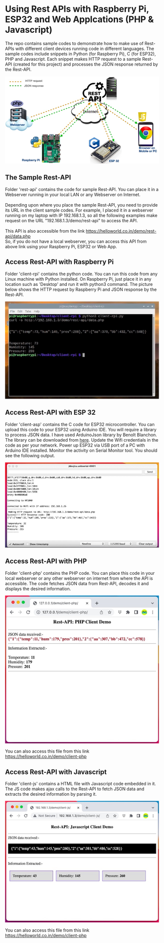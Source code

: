 # Using Rest APIs with Raspberry Pi, ESP32 and Web Applcations (PHP & Javascript)

The repo contains sample codes to demonstrate how to make use of Rest-APIs with different client devices running code in different languages. 
The sample codes include snippets in Python (for Raspberry Pi), C (for ESP32), PHP and Javascript. 
Each snippet makes HTTP request to a sample Rest-API (created for this project) and  processes the JSON response returned by the Rest-API.

<p align="center">
<img src='https://github.com/jiteshsaini/files/blob/main/img/rest-api-raspberrypi-esp32.jpg'>
</p>

## The Sample Rest-API
Folder 'rest-api' contains the code for sample Rest-API. You can place it in a Webserver running in your local LAN or any Webserver on Internet. 
<br><br>
Depending upon where you place the sample Rest-API, you need to provide its URL in the client sample codes. For example, I placed it in a webserver 
running on my laptop with IP 192.168.1.3, so all the following examples make request on the URL "192.168.1.3/demo/rest-api" to access the API.
<br><br>
This API is also accessible from the link https://helloworld.co.in/demo/rest-api/data.php <br>
So, if you do not have a local webserver, you can access this API from above link using your Raspberry Pi, ESP32 or Web App. 

## Access Rest-API with Raspberry Pi
Folder 'client-rpi' contains the python code. You can run this code from any Linux machine with Python installed. 
On Raspberry Pi, just place it in any location such as 'Desktop' and run it with python3 command. 
The picture below shows the HTTP request by Raspberry Pi and JSON response by the Rest-API.

<p align="center">
<img src='https://github.com/jiteshsaini/files/blob/main/img/raspberrypi-rest-api.jpg'>
</p>

## Access Rest-API with ESP 32

Folder 'client-asp' contains the C code for ESP32 microcontroller. You can upload this code to your ESP32 using Arduino IDE. 
You will require a library to process JSON data. I have used ArduinoJson library by Benolt Blanchon. The library can be downloaded from <a href='https://helloworld.co.in/downloads/ArduinoJson.zip'>here</a>. 
Update the Wifi credentials in the code as per your network. Power up ESP32 via USB port of a PC with Arduino IDE installed. 
Monitor the activity on Serial Monitor tool. You should see the following output.

<p align="center">
<img src='https://github.com/jiteshsaini/files/blob/main/img/esp32-rest-api.jpg'>
</p>

## Access Rest-API with PHP

Folder 'client-php' contains the PHP code. You can place this code in your local webserver or any other webserver on internet from where the API is accessible. The code fetches JSON data from Rest-API, decodes it and displays the desired information.

<p align="center">
<img src='https://github.com/jiteshsaini/files/blob/main/img/PHP-rest-api.jpg'>
</p>

You can also access this file from this link https://helloworld.co.in/demo/client-php

## Access Rest-API with Javascript

Folder 'client-js' contains a HTML file with Javascript code embedded in it. The JS code makes ajax calls to the Rest-API to fetch JSON data and extracts the desired information by parsing it.

<p align="center">
<img src='https://github.com/jiteshsaini/files/blob/main/img/javascript-rest-api.jpg'>
</p>

You can also access this file from this link https://helloworld.co.in/demo/client-php

